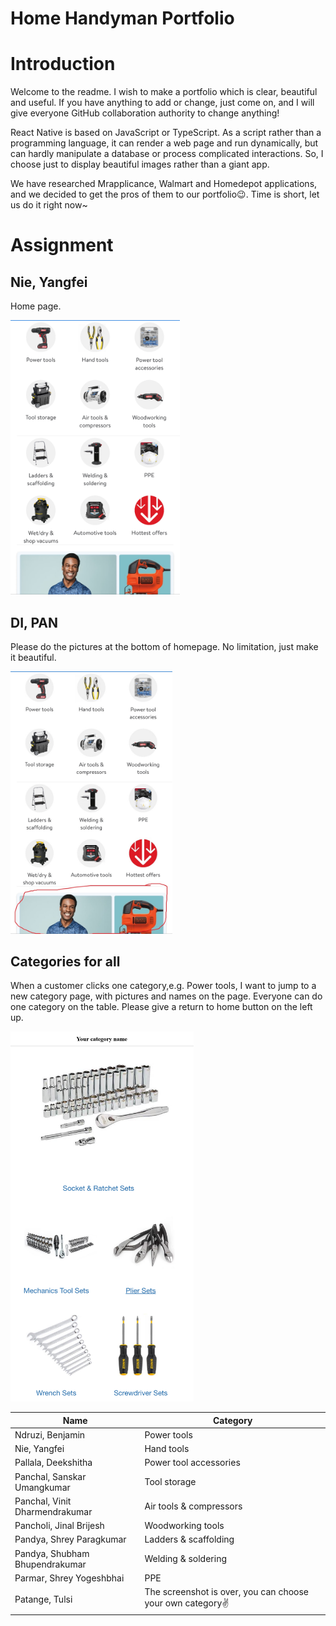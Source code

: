 # Home Handyman Portfolio

# Introduction

Welcome to the readme. I wish to make a portfolio which is clear, beautiful and useful. If you have anything to add or change, just come on, and I will give everyone GitHub collaboration authority to change anything!

React Native is based on JavaScript or TypeScript. As a script rather than a programming language, it can render a web page and run dynamically, but can hardly manipulate a database or process complicated interactions. So, I choose just to display beautiful images rather than a giant app.

We have researched Mrapplicance, Walmart and Homedepot applications, and we decided to get the pros of them to our portfolio😉. Time is short, let us do it right now~

# Assignment

## Nie, Yangfei

Home page.

<img title="" src="assets/home_page.jpg" alt="" width="271">

## DI, PAN

Please do the pictures at the bottom of homepage. No limitation, just make it beautiful.

<img title="" src="assets/hottest_offers.jpg" alt="hottest_offers.jpg" width="259">

## Categories for all

When a customer clicks one category,e.g. Power tools, I want to jump to a new category page, with pictures and names on the page. Everyone can do one category on the table. Please give a return to home button on the left up.

<img src="assets\specific_range.jpg" title="" alt="" width="293">

| Name                           | Category                                                  |
| ------------------------------ | --------------------------------------------------------- |
| Ndruzi, Benjamin               | Power tools                                               |
| Nie, Yangfei                   | Hand tools                                                |
| Pallala, Deekshitha            | Power tool accessories                                    |
| Panchal, Sanskar Umangkumar    | Tool storage                                              |
| Panchal, Vinit Dharmendrakumar | Air tools & compressors                                   |
| Pancholi, Jinal Brijesh        | Woodworking tools                                         |
| Pandya, Shrey Paragkumar       | Ladders & scaffolding                                     |
| Pandya, Shubham Bhupendrakumar | Welding & soldering                                       |
| Parmar, Shrey Yogeshbhai       | PPE                                                       |
| Patange, Tulsi                 | The screenshot is over, you can choose your own category✌ |
